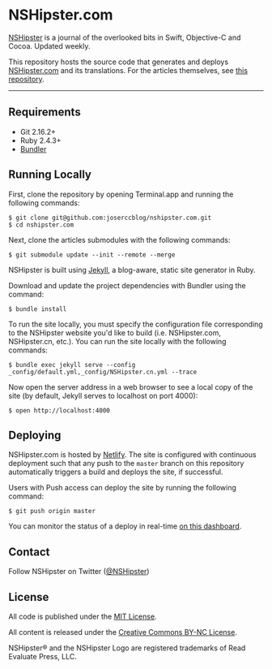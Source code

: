 # NSHipster.com

[NSHipster](https://nshipster.com) is a journal of the overlooked bits in
Swift, Objective-C and Cocoa.
Updated weekly.

This repository hosts the source code that generates and deploys
[NSHipster.com](https://nshipster.com) and its translations.
For the articles themselves,
see [this repository](https://github.com/nshipster/articles).

---

## Requirements

- Git 2.16.2+
- Ruby 2.4.3+
- [Bundler](https://bundler.io)

## Running Locally

First, clone the repository by opening Terminal.app
and running the following commands:

```terminal
$ git clone git@github.com:joserccblog/nshipster.com.git
$ cd nshipster.com
```

Next, clone the articles submodules
with the following commands:

```terminal
$ git submodule update --init --remote --merge
```

NSHipster is built using
[Jekyll](https://github.com/jekyll/jekyll),
a blog-aware, static site generator in Ruby.

Download and update the project dependencies with Bundler
using the command:

```terminal
$ bundle install
```

To run the site locally,
you must specify the configuration file
corresponding to the NSHipster website you'd like to build
(i.e. NSHipster.com, NSHipster.cn, etc.).
You can run the site locally with the following commands:

```terminal
$ bundle exec jekyll serve --config _config/default.yml,_config/NSHipster.cn.yml --trace
```

Now open the server address in a web browser to see a local copy of the site
(by default, Jekyll serves to localhost on port 4000):

```terminal
$ open http://localhost:4000
```

## Deploying

NSHipster.com is hosted by [Netlify](https://netlify.com).
The site is configured with continuous deployment
such that any push to the `master` branch on this repository
automatically triggers a build and deploys the site, if successful.

Users with Push access can deploy the site by running the following command:

```terminal
$ git push origin master
```

You can monitor the status of a deploy in real-time
[on this dashboard](https://app.netlify.com/sites/nshipster/deploys/).

## Contact

Follow NSHipster on Twitter
([@NSHipster](https://twitter.com/NSHipster))

## License

All code is published under the
[MIT License](https://opensource.org/licenses/MIT).

All content is released under the
[Creative Commons BY-NC License](https://creativecommons.org/licenses/by-nc/4.0/).

NSHipster® and the NSHipster Logo
are registered trademarks of Read Evaluate Press, LLC.
